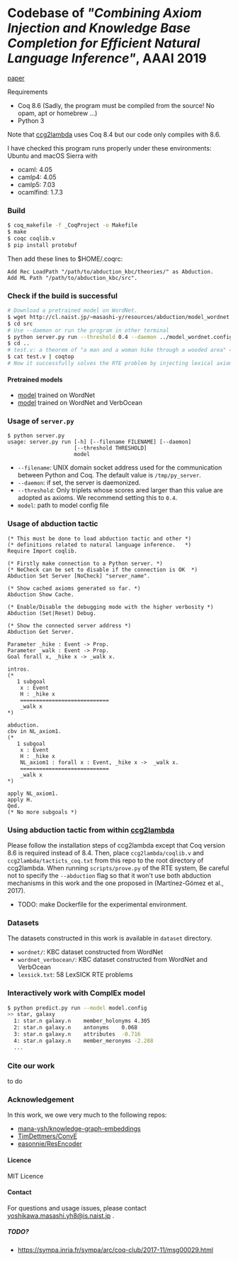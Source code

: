 # Codebase of _"Combining Axiom Injection and Knowledge Base Completion for Efficient Natural Language Inference"_, AAAI 2019

[paper](https://arxiv.org/abs/1811.06203)

Requirements
* Coq 8.6 (Sadly, the program must be compiled from the source! No opam, apt or homebrew ...)
* Python 3

Note that [ccg2lambda](https://github.com/mynlp/ccg2lambda) uses Coq 8.4 but our code only compiles with 8.6.

I have checked this program runs properly under these environments:
Ubuntu and macOS Sierra with
* ocaml: 4.05
* camlp4: 4.05
* camlp5: 7.03
* ocamlfind: 1.7.3

### Build
```sh
$ coq_makefile -f _CoqProject -o Makefile
$ make
$ coqc coqlib.v
$ pip install protobuf
```

Then add these lines to $HOME/.coqrc:

```
Add Rec LoadPath "/path/to/abduction_kbc/theories/" as Abduction.
Add ML Path "/path/to/abduction_kbc/src".
```

### Check if the build is successful

```sh
# Download a pretrained model on WordNet.
$ wget http://cl.naist.jp/~masashi-y/resources/abduction/model_wordnet.config
$ cd src
# Use --daemon or run the program in other terminal
$ python server.py run --threshold 0.4 --daemon ../model_wordnet.config 
$ cd .. 
# test.v: a theorem of "a man and a woman hike through a wooded area" => "a man and a woman walk through a wooded area"
$ cat test.v | coqtop
# Now it successfully solves the RTE problem by injecting lexical axioms!
```

#### Pretrained models

- [model](http://cl.naist.jp/~masashi-y/resources/abduction/model_wordnet.config) trained on WordNet
- [model](http://cl.naist.jp/~masashi-y/resources/abduction/model_wordnet_verbocean.config) trained on WordNet and VerbOcean

### Usage of `server.py`

```
$ python server.py
usage: server.py run [-h] [--filename FILENAME] [--daemon]
                     [--threshold THRESHOLD]
                     model
```

* `--filename`: UNIX domain socket address used for the communication between Python and Coq. The default value is `/tmp/py_server`.
* `--daemon`:  if set, the server is daemonized.
* `--threshold`: Only triplets whose scores ared larger than this value are adopted as axioms. We recommend setting this to `0.4`. 
* `model`: path to model config file

### Usage of abduction tactic

```coq
(* This must be done to load abduction tactic and other *)
(* definitions related to natural language inference.   *)
Require Import coqlib.

(* Firstly make connection to a Python server. *)
(* NeCheck can be set to disable if the connection is OK  *)
Abduction Set Server [NoCheck] "server_name".

(* Show cached axioms generated so far. *)
Abduction Show Cache.

(* Enable/Disable the debugging mode with the higher verbosity *)
Abduction (Set|Reset) Debug.

(* Show the connected server address *)
Abduction Get Server.

Parameter _hike : Event -> Prop.
Parameter _walk : Event -> Prop.
Goal forall x, _hike x -> _walk x.

intros.
(*
   1 subgoal
    x : Event
    H : _hike x
    ============================
    _walk x
*)

abduction.
cbv in NL_axiom1.
(*
   1 subgoal
    x : Event
    H : _hike x
    NL_axiom1 : forall x : Event, _hike x ->  _walk x.
    ============================
    _walk x
*)

apply NL_axiom1.
apply H.
Qed.
(* No more subgoals *)
```

### Using abduction tactic from within [ccg2lambda](https://github.com/mynlp/ccg2lambda)

 Please follow the installation steps of ccg2lambda except that Coq version 8.6 is required instead of 8.4.  Then, place `ccg2lambda/coqlib.v` and `ccg2lambda/tacticts_coq.txt` from this repo to the root directory of ccg2lambda. When running `scripts/prove.py` of the RTE system, Be careful not to specify the `--abduction` flag so that it won't use both abduction mechanisms in this work and the one proposed in (Martínez-Gómez et al., 2017).

* TODO: make Dockerfile for the experimental environment.

### Datasets
The datasets constructed in this work is available in `dataset` directory.
- `wordnet/`: KBC dataset constructed from WordNet
- `wordnet_verbocean/`: KBC dataset constructed from WordNet and VerbOcean
- `lexsick.txt`: 58 LexSICK RTE problems

### Interactively work with ComplEx model

```sh
$ python predict.py run --model model.config
>> star, galaxy
  1: star.n	galaxy.n	member_holonyms	4.305
  2: star.n	galaxy.n	antonyms	0.068
  3: star.n	galaxy.n	attributes	-0.716
  4: star.n	galaxy.n	member_meronyms	-2.288
  ...
```

### Cite our work

to do

### Acknowledgement
In this work, we owe very much to the following repos:
- [mana-ysh/knowledge-graph-embeddings](https://github.com/mana-ysh/knowledge-graph-embeddings)
- [TimDettmers/ConvE](https://github.com/TimDettmers/ConvE)
- [easonnie/ResEncoder](https://github.com/easonnie/ResEncoder)

#### Licence
MIT Licence

#### Contact
For questions and usage issues, please contact yoshikawa.masashi.yh8@is.naist.jp .

##### TODO?
* https://sympa.inria.fr/sympa/arc/coq-club/2017-11/msg00029.html

